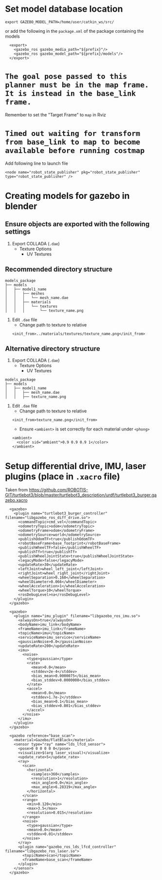 # Set model database location
```
export GAZEBO_MODEL_PATH=/home/user/catkin_ws/src/
```
or add the following in the `package.xml` of the package containing the models
```
  <export>
    <gazebo_ros gazebo_media_path="${prefix}"/>
    <gazebo_ros gazebo_model_path="${prefix}/models"/>
  </export>
```


# `The goal pose passed to this planner must be in the map frame.  It is instead in the base_link frame.`
Remember to set the "Target Frame" to `map` in Rviz

# `Timed out waiting for transform from base_link to map to become available before running costmap`
Add following line to launch file
```
<node name="robot_state_publisher" pkg="robot_state_publisher" type="robot_state_publisher" />
```

# Creating models for gazebo in blender
## Ensure objects are exported with the following settings
1. Export COLLADA (`.dae`)
   - Texture Options
     - UV Textures

## Recommended directory structure
```
models_package
├── models
│   ├── model1_name
│   │   ├── meshes
│   │   │   └── mesh_name.dae
│   │   ├── materials
│   │   │   └── textures
│   │   │       └── texture_name.png
```
1. Edit `.dae` file
   - Change path to texture to relative
   ```
   <init_from>../materials/textures/texture_name.png</init_from>
   ```

## Alternative directory structure
1. Export COLLADA (`.dae`)
   - Texture Options
     - UV Textures

```
models_package
├── models
│   ├── model1_name
│   │   ├── mesh_name.dae
│   │   ├── texture_name.png
```
1. Edit `.dae` file
   - Change path to texture to relative
   ```
   <init_from>texture_name.png</init_from>
   ```
   - Ensure `<ambient>` is set correctly for each material under `<phong>`
   ```
   <ambient>
     <color sid="ambient">0.9 0.9 0.9 1</color>
   </ambient>
   ```

# Setup differential drive, IMU, laser plugins (place in `.xacro` file)
Taken from <https://github.com/ROBOTIS-GIT/turtlebot3/blob/master/turtlebot3_description/urdf/turtlebot3_burger.gazebo.xacro>
```
  <gazebo>
    <plugin name="turtlebot3_burger_controller" filename="libgazebo_ros_diff_drive.so">
      <commandTopic>cmd_vel</commandTopic>
      <odometryTopic>odom</odometryTopic>
      <odometryFrame>odom</odometryFrame>
      <odometrySource>world</odometrySource>
      <publishOdomTF>true</publishOdomTF>
      <robotBaseFrame>base_footprint</robotBaseFrame>
      <publishWheelTF>false</publishWheelTF>
      <publishTf>true</publishTf>
      <publishWheelJointState>true</publishWheelJointState>
      <legacyMode>false</legacyMode>
      <updateRate>30</updateRate>
      <leftJoint>wheel_left_joint</leftJoint>
      <rightJoint>wheel_right_joint</rightJoint>
      <wheelSeparation>0.160</wheelSeparation>
      <wheelDiameter>0.066</wheelDiameter>
      <wheelAcceleration>1</wheelAcceleration>
      <wheelTorque>10</wheelTorque>
      <rosDebugLevel>na</rosDebugLevel>
    </plugin>
  </gazebo>

  <gazebo>
    <plugin name="imu_plugin" filename="libgazebo_ros_imu.so">
      <alwaysOn>true</alwaysOn>
      <bodyName>imu_link</bodyName>
      <frameName>imu_link</frameName>
      <topicName>imu</topicName>
      <serviceName>imu_service</serviceName>
      <gaussianNoise>0.0</gaussianNoise>
      <updateRate>200</updateRate>
      <imu>
        <noise>
          <type>gaussian</type>
          <rate>
            <mean>0.0</mean>
            <stddev>2e-4</stddev>
            <bias_mean>0.0000075</bias_mean>
            <bias_stddev>0.0000008</bias_stddev>
          </rate>
          <accel>
            <mean>0.0</mean>
            <stddev>1.7e-2</stddev>
            <bias_mean>0.1</bias_mean>
            <bias_stddev>0.001</bias_stddev>
          </accel>
        </noise>
      </imu>
    </plugin>
  </gazebo>

  <gazebo reference="base_scan">
    <material>Gazebo/FlatBlack</material>
    <sensor type="ray" name="lds_lfcd_sensor">
      <pose>0 0 0 0 0 0</pose>
      <visualize>$(arg laser_visual)</visualize>
      <update_rate>5</update_rate>
      <ray>
        <scan>
          <horizontal>
            <samples>360</samples>
            <resolution>1</resolution>
            <min_angle>0.0</min_angle>
            <max_angle>6.28319</max_angle>
          </horizontal>
        </scan>
        <range>
          <min>0.120</min>
          <max>3.5</max>
          <resolution>0.015</resolution>
        </range>
        <noise>
          <type>gaussian</type>
          <mean>0.0</mean>
          <stddev>0.01</stddev>
        </noise>
      </ray>
      <plugin name="gazebo_ros_lds_lfcd_controller" filename="libgazebo_ros_laser.so">
        <topicName>scan</topicName>
        <frameName>base_scan</frameName>
      </plugin>
    </sensor>
  </gazebo>
```
